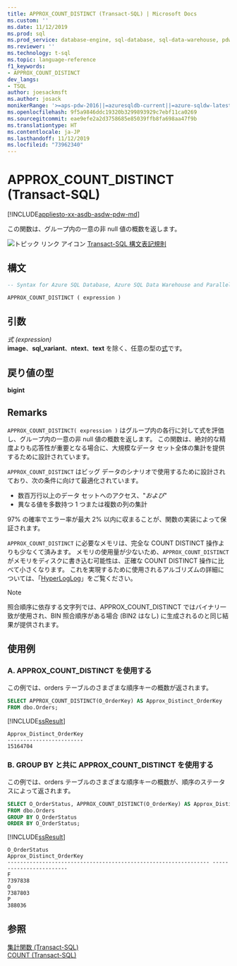 ```yaml
---
title: APPROX_COUNT_DISTINCT (Transact-SQL) | Microsoft Docs
ms.custom: ''
ms.date: 11/12/2019
ms.prod: sql
ms.prod_service: database-engine, sql-database, sql-data-warehouse, pdw
ms.reviewer: ''
ms.technology: t-sql
ms.topic: language-reference
f1_keywords:
- APPROX_COUNT_DISTINCT
dev_langs:
- TSQL
author: joesackmsft
ms.author: josack
monikerRange: '>=aps-pdw-2016||=azuresqldb-current||=azure-sqldw-latest||>=sql-server-2016||=sqlallproducts-allversions||>=sql-server-linux-2017||=azuresqldb-mi-current'
ms.openlocfilehash: 9f5a9846ddc19320b3299893929c7ebf11ca0269
ms.sourcegitcommit: eae9efe2a2d3758685e85039ffb8fa698aa47f9b
ms.translationtype: HT
ms.contentlocale: ja-JP
ms.lasthandoff: 11/12/2019
ms.locfileid: "73962340"
---
```

# <a name="approx_count_distinct-transact-sql"></a>APPROX_COUNT_DISTINCT (Transact-SQL)
[!INCLUDE[appliesto-xx-asdb-asdw-pdw-md](../../includes/appliesto-xx-asdb-asdw-pdw-md.md)]

この関数は、グループ内の一意の非 null 値の概数を返します。 
  
![トピック リンク アイコン](../../database-engine/configure-windows/media/topic-link.gif "トピック リンク アイコン") [Transact-SQL 構文表記規則](../../t-sql/language-elements/transact-sql-syntax-conventions-transact-sql.md)
  
## <a name="syntax"></a>構文  
  
```sql
-- Syntax for Azure SQL Database, Azure SQL Data Warehouse and Parallel Data Warehouse  

APPROX_COUNT_DISTINCT ( expression )   
```  
  
## <a name="arguments"></a>引数  
*式 (expression)*  
**image**、**sql_variant**、**ntext**、**text** を除く、任意の型の[式](../../t-sql/language-elements/expressions-transact-sql.md)です。 

## <a name="return-types"></a>戻り値の型
 **bigint**  
  
## <a name="remarks"></a>Remarks  
`APPROX_COUNT_DISTINCT( expression )` はグループ内の各行に対して式を評価し、グループ内の一意の非 null 値の概数を返します。 この関数は、絶対的な精度よりも応答性が重要となる場合に、大規模なデータ セット全体の集計を提供するために設計されています。  

`APPROX_COUNT_DISTINCT` はビッグ データのシナリオで使用するために設計されており、次の条件に向けて最適化されています。
- 数百万行以上のデータ セットへのアクセス、"*および*"
- 異なる値を多数持つ 1 つまたは複数の列の集計

97% の確率でエラー率が最大 2% 以内に収まることが、関数の実装によって保証されます。 

`APPROX_COUNT_DISTINCT` に必要なメモリは、完全な COUNT DISTINCT 操作よりも少なくて済みます。  メモリの使用量が少ないため、`APPROX_COUNT_DISTINCT` がメモリをディスクに書き込む可能性は、正確な COUNT DISTINCT 操作に比べて小さくなります。 これを実現するために使用されるアルゴリズムの詳細については、「[HyperLogLog](https://en.wikipedia.org/wiki/HyperLogLog)」をご覧ください。

> [!NOTE]
> 照合順序に依存する文字列では、APPROX_COUNT_DISTINCT ではバイナリ一致が使用され、BIN 照合順序がある場合 (BIN2 はなし) に生成されるのと同じ結果が提供されます。 
  
## <a name="examples"></a>使用例  
  
### <a name="a-using-approx_count_distinct"></a>A. APPROX_COUNT_DISTINCT を使用する 
この例では、orders テーブルのさまざまな順序キーの概数が返されます。
  
```sql
SELECT APPROX_COUNT_DISTINCT(O_OrderKey) AS Approx_Distinct_OrderKey
FROM dbo.Orders;
```  
  
[!INCLUDE[ssResult](../../includes/ssresult-md.md)]
  
```
Approx_Distinct_OrderKey
------------------------
15164704
```
  
### <a name="b-using-approx_count_distinct-with-group-by"></a>B. GROUP BY と共に APPROX_COUNT_DISTINCT を使用する 
この例では、orders テーブルのさまざまな順序キーの概数が、順序のステータスによって返されます。 
  
```sql
SELECT O_OrderStatus, APPROX_COUNT_DISTINCT(O_OrderKey) AS Approx_Distinct_OrderKey
FROM dbo.Orders
GROUP BY O_OrderStatus
ORDER BY O_OrderStatus; 
```  
  
[!INCLUDE[ssResult](../../includes/ssresult-md.md)]
  
```
O_OrderStatus                                                    Approx_Distinct_OrderKey
---------------------------------------------------------------- ------------------------
F                                                                7397838
O                                                                7387803
P                                                                388036
```
    
## <a name="see-also"></a>参照
[集計関数 &#40;Transact-SQL&#41;](../../t-sql/functions/aggregate-functions-transact-sql.md)  
[COUNT &#40;Transact-SQL&#41;](../../t-sql/functions/count-transact-sql.md) 
